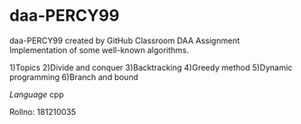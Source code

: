 # daa-PERCY99
daa-PERCY99 created by GitHub Classroom
DAA Assignment
Implementation of some well-known algorithms.

1)Topics
2)Divide and conquer
3)Backtracking
4)Greedy method
5)Dynamic programming
6)Branch and bound

*Language*
cpp

Rollno: 181210035
